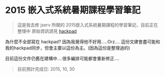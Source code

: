 2015 嵌入式系統暑期課程學習筆記
==========
> 這是我去修 jserv 所開的 2015嵌入式系統暑期課程的學習筆記，目前正在整理中
> 原始資訊請見 [hackpad](https://embedded2015.hackpad.com/2015--OsxFmQOf0cd)

為什麼不全部寫在 hackpad? 因為我覺得他不好用.....Orz....
這份文建會盡可能和我的hackpad同步，但會主要以這份為主。(因為這份是整理過的)

目前這份文件仍舊在建構中....很多編排可能都會重新修正....

> 目前預計完成日: 2015, 10, 30

